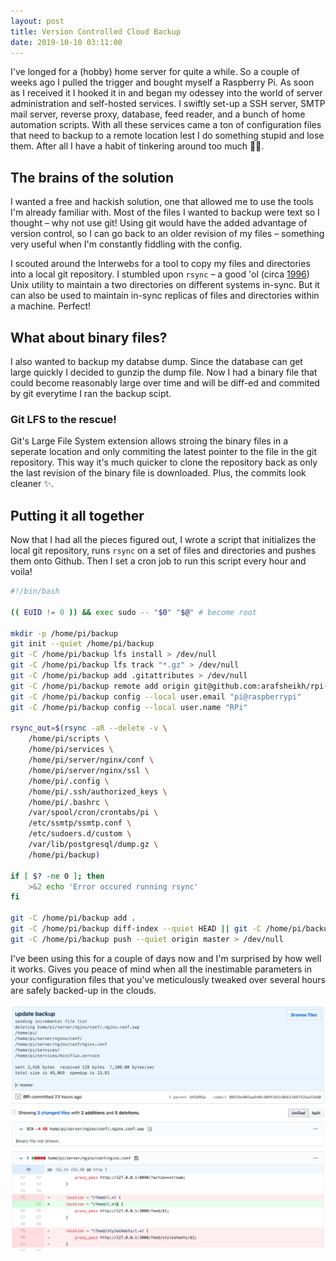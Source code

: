 ```yaml
---
layout:	post
title: Version Controlled Cloud Backup
date: 2019-10-10 03:11:00
---
```


I've longed for a (hobby) home server for quite a while. So a couple of weeks ago I pulled the trigger and bought myself a Raspberry Pi. As soon as I received it I hooked it in and began my odessey into the world of server administration and self-hosted services. I swiftly set-up a SSH server, SMTP mail server, reverse proxy, database, feed reader, and a bunch of home automation scripts. With all these services came a ton of configuration files that need to backup to a remote location lest I do something stupid and lose them. After all I have a habit of tinkering around too much 🤷‍♂️.

## The brains of the solution

I wanted a free and hackish solution, one that allowed me to use the tools I'm already familiar with. Most of the files I wanted to backup were text so I thought – why not use git! Using git would have the added advantage of version control, so I can go back to an older revision of my files – something very useful when I'm constantly fiddling with the config. 

I scouted around the Interwebs for a tool to copy my files and directories into a local git repository. I stumbled upon `rsync` – a good 'ol (circa [1996](https://en.wikipedia.org/wiki/Rsync#History)) Unix utility to maintain a two directories on different systems in-sync. But it can also be used to  maintain in-sync replicas of files and directories within a machine. Perfect!

## What about binary files?

I also wanted to backup my databse dump. Since the database can get large quickly I decided to gunzip the dump file. Now I had a binary file that could become reasonably large over time and will be diff-ed and commited by git everytime I ran the backup scipt. 

### Git LFS to the rescue!

Git's Large File System extension allows stroing the binary files in a seperate location and only commiting the latest pointer to the file in the git repository. This way it's much quicker to clone the repository back as only the last revision of the binary file is downloaded. Plus, the commits look cleaner ✨.

## Putting it all together

Now that I had all the pieces figured out, I wrote a script that initializes the local git repository, runs `rsync` on a set of files and directories and pushes them onto Github. Then I set a cron job to run this script every hour and voila!

```bash
#!/bin/bash

(( EUID != 0 )) && exec sudo -- "$0" "$@" # become root

mkdir -p /home/pi/backup
git init --quiet /home/pi/backup
git -C /home/pi/backup lfs install > /dev/null
git -C /home/pi/backup lfs track "*.gz" > /dev/null
git -C /home/pi/backup add .gitattributes > /dev/null
git -C /home/pi/backup remote add origin git@github.com:arafsheikh/rpi-backup.git 2>/dev/null
git -C /home/pi/backup config --local user.email "pi@raspberrypi"
git -C /home/pi/backup config --local user.name "RPi"

rsync_out=$(rsync -aR --delete -v \
	/home/pi/scripts \
	/home/pi/services \
	/home/pi/server/nginx/conf \
	/home/pi/server/nginx/ssl \
	/home/pi/.config \
	/home/pi/.ssh/authorized_keys \
	/home/pi/.bashrc \
	/var/spool/cron/crontabs/pi \
	/etc/ssmtp/ssmtp.conf \
	/etc/sudoers.d/custom \
	/var/lib/postgresql/dump.gz \
	/home/pi/backup)

if [ $? -ne 0 ]; then
	>&2 echo 'Error occured running rsync'
fi

git -C /home/pi/backup add .
git -C /home/pi/backup diff-index --quiet HEAD || git -C /home/pi/backup commit --quiet -m "update backup" -m "$rsync_out"
git -C /home/pi/backup push --quiet origin master > /dev/null
```

I've been using this for a couple of days now and I'm surprised by how well it works. Gives you peace of mind when all the inestimable parameters in your configuration files that you've meticulously tweaked over several hours are safely backed-up in the clouds.

![](/images/rpi-cloud-backup.png)

